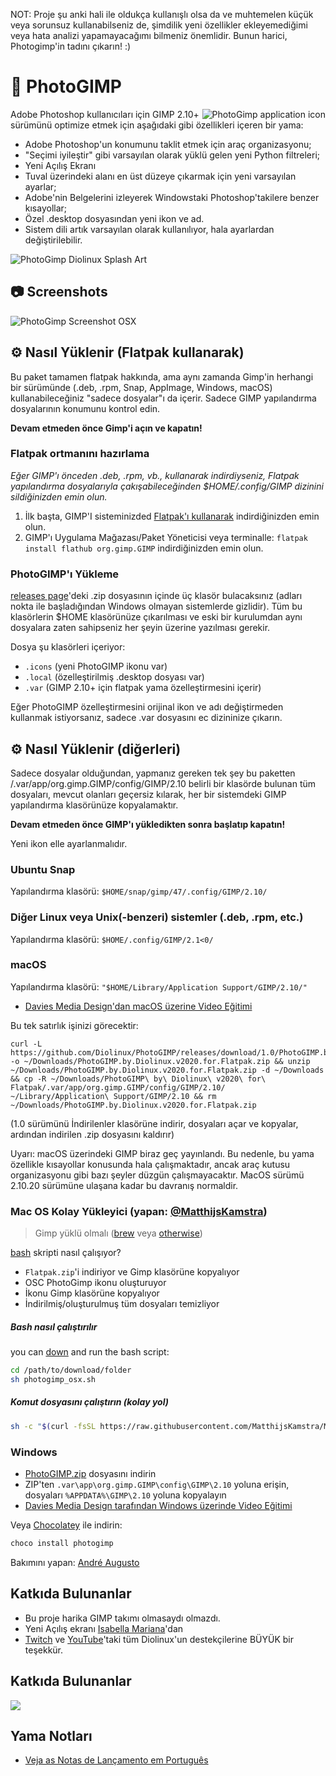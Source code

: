 NOT: Proje şu anki hali ile oldukça kullanışlı olsa da ve muhtemelen küçük veya sorunsuz kullanabilseniz de, şimdilik yeni özellikler ekleyemediğimi veya hata analizi yapamayacağımı bilmeniz önemlidir. Bunun harici, Photogimp'in tadını çıkarın! :)

# 🎨 PhotoGIMP

<img src="../.local/share/icons/hicolor/256x256/apps/photogimp.png" align="right" alt="PhotoGimp application icon" title="PhotoGimp application icon">

Adobe Photoshop kullanıcıları için GIMP 2.10+ sürümünü optimize etmek için aşağıdaki gibi özellikleri içeren bir yama:

* Adobe Photoshop'un konumunu taklit etmek için araç organizasyonu;
* "Seçimi iyileştir" gibi varsayılan olarak yüklü gelen yeni Python filtreleri;
* Yeni Açılış Ekranı
* Tuval üzerindeki alanı en üst düzeye çıkarmak için yeni varsayılan ayarlar;
* Adobe'nin Belgelerini izleyerek Windowstaki Photoshop'takilere benzer kısayollar;
* Özel .desktop dosyasından yeni ikon ve ad.
* Sistem dili artık varsayılan olarak kullanılıyor, hala ayarlardan değiştirilebilir.

![PhotoGimp Diolinux Splash Art](../.var/app/org.gimp.GIMP/config/GIMP/2.10/splashes/photogimp-diolinux-splash.png)

## 📷 Screenshots

![PhotoGimp Screenshot OSX](../screenshots/osx.png)

## ⚙ Nasıl Yüklenir (Flatpak kullanarak)

Bu paket tamamen flatpak hakkında, ama aynı zamanda Gimp'in herhangi bir sürümünde (.deb, .rpm, Snap, AppImage, Windows, macOS) kullanabileceğiniz "sadece dosyalar"ı da içerir. Sadece GIMP yapılandırma dosyalarının konumunu kontrol edin.

**Devam etmeden önce Gimp'i açın ve kapatın!**

### Flatpak ortmanını hazırlama

*Eğer GIMP'ı önceden .deb, .rpm, vb., kullanarak indirdiyseniz, Flatpak yapılandırma dosyalarıyla çakışabileceğinden  $HOME/.config/GIMP dizinini sildiğinizden emin olun.*

1. İlk başta, GIMP'I sisteminizded [Flatpak'ı kullanarak](https://flatpak.org/setup/) indirdiğinizden emin olun.
2. GIMP'ı Uygulama Mağazası/Paket Yöneticisi veya terminalle:
   ```flatpak install flathub org.gimp.GIMP``` indirdiğinizden emin olun.

### PhotoGIMP'ı Yükleme

[releases page](https://github.com/Diolinux/PhotoGIMP/releases)'deki .zip dosyasının içinde üç klasör bulacaksınız (adları nokta ile başladığından Windows olmayan sistemlerde gizlidir). Tüm bu klasörlerin $HOME klasörünüze çıkarılması ve eski bir kurulumdan aynı dosyalara zaten sahipseniz her şeyin üzerine yazılması gerekir.

Dosya şu klasörleri içeriyor:

* `.icons` (yeni PhotoGIMP ikonu var)
* `.local` (özelleştirilmiş .desktop dosyası var)
* `.var` (GIMP 2.10+ için flatpak yama özelleştirmesini içerir)

Eğer PhotoGIMP özelleştirmesini orijinal ikon ve adı değiştirmeden kullanmak istiyorsanız, sadece .var dosyasını ec dizininize çıkarın.

## ⚙ Nasıl Yüklenir (diğerleri)

Sadece dosyalar olduğundan, yapmanız gereken tek şey bu paketten /.var/app/org.gimp.GIMP/config/GIMP/2.10 belirli bir klasörde bulunan tüm dosyaları, mevcut olanları geçersiz kılarak, her bir sistemdeki GIMP yapılandırma klasörünüze kopyalamaktır.

**Devam etmeden önce GIMP'ı yükledikten sonra başlatıp kapatın!**

Yeni ikon elle ayarlanmalıdır.

### Ubuntu Snap

Yapılandırma klasörü: `$HOME/snap/gimp/47/.config/GIMP/2.10/`

### Diğer Linux veya Unix(-benzeri) sistemler (.deb, .rpm, etc.)

Yapılandırma klasörü: `$HOME/.config/GIMP/2.1<0/`

### macOS

Yapılandırma klasörü: `"$HOME/Library/Application Support/GIMP/2.10/"`

* [Davies Media Design'dan macOS üzerine Video Eğitimi](https://youtu.be/5nXhtaGQs9U)

Bu tek satırlık işinizi görecektir:
```console
curl -L https://github.com/Diolinux/PhotoGIMP/releases/download/1.0/PhotoGIMP.by.Diolinux.v2020.for.Flatpak.zip -o ~/Downloads/PhotoGIMP.by.Diolinux.v2020.for.Flatpak.zip && unzip ~/Downloads/PhotoGIMP.by.Diolinux.v2020.for.Flatpak.zip -d ~/Downloads && cp -R ~/Downloads/PhotoGIMP\ by\ Diolinux\ v2020\ for\ Flatpak/.var/app/org.gimp.GIMP/config/GIMP/2.10/ ~/Library/Application\ Support/GIMP/2.10 && rm ~/Downloads/PhotoGIMP.by.Diolinux.v2020.for.Flatpak.zip
```
(1.0 sürümünü İndirilenler klasörüne indirir, dosyaları açar ve kopyalar, ardından indirilen .zip dosyasını kaldırır)

Uyarı: macOS üzerindeki GIMP biraz geç yayınlandı. Bu nedenle, bu yama özellikle kısayollar konusunda hala çalışmaktadır, ancak araç kutusu organizasyonu gibi bazı şeyler düzgün çalışmayacaktır. MacOS sürümü 2.10.20 sürümüne ulaşana kadar bu davranış normaldir.

### Mac OS Kolay Yükleyici (yapan: [@MatthijsKamstra](https://github.com/MatthijsKamstra))

> Gimp yüklü olmalı ([brew](https://formulae.brew.sh/cask/gimp) veya [otherwise](https://www.gimp.org/downloads/))

[bash](https://raw.githubusercontent.com/MatthijsKamstra/Mac-setup/master/install/photogimp_osx.sh) skripti nasıl çalışıyor?

* `Flatpak.zip`'i indiriyor ve Gimp klasörüne kopyalıyor
* OSC PhotoGimp ikonu oluşturuyor
* İkonu Gimp klasörüne kopyalıyor
* İndirilmiş/oluşturulmuş tüm dosyaları temizliyor

##### Bash nasıl çalıştırılır

you can [down](https://raw.githubusercontent.com/MatthijsKamstra/Mac-setup/master/install/photogimp_osx.sh) and run the bash script:

```bash
cd /path/to/download/folder
sh photogimp_osx.sh
```

##### Komut dosyasını çalıştırın (kolay yol)


```bash
sh -c "$(curl -fsSL https://raw.githubusercontent.com/MatthijsKamstra/Mac-setup/master/install/photogimp_osx.sh)"
```

### Windows

* [PhotoGIMP.zip](https://github.com/Diolinux/PhotoGIMP/releases) dosyasını indirin
* ZIP'ten `.var\app\org.gimp.GIMP\config\GIMP\2.10` yoluna erişin, dosyaları `%APPDATA%\GIMP\2.10` yoluna kopyalayın
* [Davies Media Design tarafından Windows üzerinde Video Eğitimi](https://youtu.be/57DNUsf4A-0)

Veya [Chocolatey](https://chocolatey.org/) ile indirin:
```powershell
choco install photogimp
```
Bakımını yapan: [André Augusto](https://github.com/AndreAugustoAAQ)

## Katkıda Bulunanlar 

* Bu proje harika GIMP takımı olmasaydı olmazdı.
* Yeni Açılış ekranı [Isabella Mariana](https://www.pexels.com/pt-br/@isabella-mariana-1022505)'dan
* [Twitch](https://twitch.tv/Diolinux) ve [YouTube](https://youtube.com/Diolinux)'taki tüm Diolinux'un destekçilerine BÜYÜK bir teşekkür.

## Katkıda Bulunanlar
<a align="center" href="https://github.com/Diolinux/PhotoGIMP/graphs/contributors">
  <img src="https://contrib.rocks/image?repo=Diolinux/PhotoGIMP" />
</a>

## Yama Notları
-  [Veja as Notas de Lançamento em Português](https://diolinux.com.br/2020/06/photogimp-2020.html)

